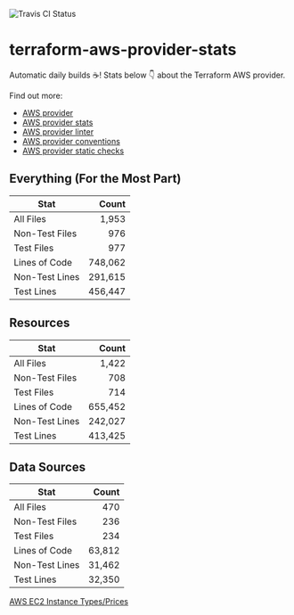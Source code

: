 ![Travis CI Status](https://travis-ci.org/YakDriver/terraform-aws-provider-stats.svg?branch=main)
# terraform-aws-provider-stats

Automatic daily builds :coffee:! Stats below :point_down: about the Terraform AWS provider.

Find out more:
* [AWS provider](https://github.com/terraform-providers/terraform-provider-aws)
* [AWS provider stats](https://github.com/YakDriver/terraform-aws-provider-stats)
* [AWS provider linter](https://github.com/terraform-providers/terraform-provider-aws/tree/master/awsproviderlint)
* [AWS provider conventions](https://github.com/YakDriver/terraform-aws-conventions)
* [AWS provider static checks](https://github.com/YakDriver/terraform-aws-provider-static-checks)



## Everything (For the Most Part)

|  Stat  |  Count  |
| ------------- | -------------: |
|  All Files  |  1,953  |
|  Non-Test Files  |  976  |
|  Test Files  |  977  |
|  Lines of Code  |  748,062  |
|  Non-Test Lines  |  291,615  |
|  Test Lines  |  456,447  |



## Resources

|  Stat  |  Count  |
| ------------- | -------------: |
|  All Files  |  1,422  |
|  Non-Test Files  |  708  |
|  Test Files  |  714  |
|  Lines of Code  |  655,452  |
|  Non-Test Lines  |  242,027  |
|  Test Lines  |  413,425  |



## Data Sources

|  Stat  |  Count  |
| ------------- | -------------: |
|  All Files  |  470  |
|  Non-Test Files  |  236  |
|  Test Files  |  234  |
|  Lines of Code  |  63,812  |
|  Non-Test Lines  |  31,462  |
|  Test Lines  |  32,350  |




[AWS EC2 Instance Types/Prices](https://github.com/YakDriver/aws-ec2-instance-types)
